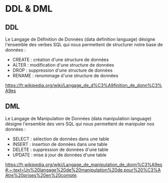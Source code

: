 # DDL & DML

## DDL

Le Langage de Définition de Données (data definition language) désigne l'ensemble des verbes SQL qui nous permettent de structurer notre base de données :

- CREATE : création d'une structure de données
- ALTER : modification d'une structure de données
- DROP : suppression d'une structure de données
- RENAME : renommage d'une structure de données


https://fr.wikipedia.org/wiki/Langage_de_d%C3%A9finition_de_donn%C3%A9es

## DML

Le Langage de Manipulation de Données (data manipulation language) désigne l'ensemble des vers SQL qui nous permettent de manipuler nos données :

- SELECT : sélection de données dans une table
- INSERT : insertion de données dans une table
- DELETE : suppression de données d'une table
- UPDATE : mise à jour de données d'une table

https://fr.wikipedia.org/wiki/Langage_de_manipulation_de_donn%C3%A9es#:~:text=Un%20langage%20de%20manipulation%20de,pour%20%C3%AAtre%20prises%20en%20compte.
